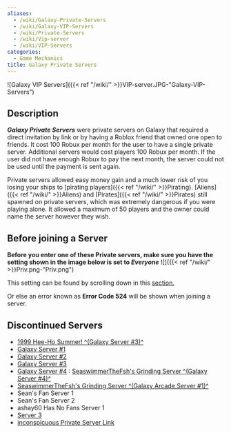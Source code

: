 ```yaml
---
aliases:
  - /wiki/Galaxy-Private-Servers
  - /wiki/Galaxy-VIP-Servers
  - /wiki/Private-Servers
  - /wiki/Vip-server
  - /wiki/VIP-Servers
categories:
  - Game Mechanics
title: Galaxy Private Servers
---
```


![Galaxy VIP Servers]({{< ref "/wiki/" >}}VIP-server.JPG-"Galaxy-VIP-Servers")

## Description

**_Galaxy Private Servers_** were private servers on Galaxy that required a direct invitation by link or by having a Roblox friend that owned one open to friends. It cost 100 Robux per month for the user to have a single private server. Additional servers would cost players 100 Robux per month. If the user did not have enough Robux to pay the next month, the server could not be used until the payment is sent again.

Private servers allowed easy money gain and a much lower risk of you losing your ships to [pirating players]({{< ref "/wiki/" >}}Pirating). [Aliens]({{< ref "/wiki/" >}}Aliens) and [Pirates]({{< ref "/wiki/" >}}Pirates) still spawned on private servers, which was extremely dangerous if you were playing alone. It allowed a maximum of 50 players and the owner could name the server however they wish.

## Before joining a Server

**Before you enter one of these Private servers, make sure you have the setting shown in the image below is set to _Everyone_** ![]({{< ref "/wiki/" >}}Priv.png-"Priv.png")

This setting can be found by scrolling down in this [section.](https://www.roblox.com/my/account#!/privacy)

Or else an error known as **Error Code 524** will be shown when joining a server.

## Discontinued Servers

- [1999 Hee-Ho Summer! ^(Galaxy Server #3)^](https://www.roblox.com/games/200330616?privateServerLinkCode=35833736991648007124118786290192)
- [Galaxy Server #1](https://www.roblox.com/games/200330616?privateServerLinkCode=76235091260025399685485885444892)
- [Galaxy Server #2](https://www.roblox.com/games/200330616?privateServerLinkCode=92554706360260173234616221662794)
- [Galaxy Server #3](https://www.roblox.com/games/200330616?privateServerLinkCode=57351771169434176607097613447514)
- [Galaxy Server #4](https://www.roblox.com/games/200330616?privateServerLinkCode=36814725548647224523070849388527) : [SeaswimmerTheFsh's Grinding Server ^(Galaxy Server #4)^](https://www.roblox.com/games/200330616?privateServerLinkCode=40177402381166673440470378025958)
- [SeaswimmerTheFsh's Grinding Server ^(Galaxy Arcade Server #1)^](https://www.roblox.com/games/302359564?privateServerLinkCode=53700234888563871289660504261376)
- Sean's Fan Server 1
- Sean's Fan Server 2
- ashay60 Has No Fans Server 1
- [Server 3](https://www.roblox.com/games/200330616/Galaxy?privateServerLinkCode=75692357878079897406714875277910)
- [inconspicuous Private Server Link](https://www.roblox.com/games/200330616?privateServerLinkCode=77164825388151297391315291925121)
